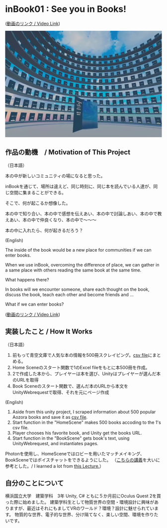 # inBook01 : See you in Books!
([動画のリンク / Video Link](https://youtu.be/R1LSrxXduy0))

<p align="center">
  <img src="./Assets/ReadmeImages/ForReadme.jpg" width="738">
</p>

## 作品の動機　/ Motivation of This Project

（日本語）

本の中が新しいコミュニティの場になると思った。

inBookを通じて、場所は違えど、同じ時刻に、同じ本を読んでいる人達が、同じ空間に集まることができる。

そこで、何が起こるか想像した。

本の中で知り合い、本の中で感想を伝えあい、本の中で討論しあい、本の中で教えあい、本の中で仲良くなり、本の中で～～～ 

本の中に入れたら、何が起きるだろう？

(English)

The inside of the book would be a new place for communities if we can enter books.

When we use inBook, overcoming the difference of place, we can gather in a same place with others reading the same book at the same time.

What happens there?

In books will we encounter someone, share each thought on the book, discuss the book, teach each other and become friends and ...

What if we can enter books?

([動画のリンク / Video Link](https://youtu.be/R1LSrxXduy0))

## 実装したこと / How It Works
（日本語）
1.	前もって青空文庫で人気な本の情報を500冊スクレイピング。[csv file](./Assets/Resouces/CSV/bookURLtest.csv)にまとめる。
2.	Home Sceneのスタート関数で1のExcel fileをもとに本500冊を作成。
3.	2で作成した本から、プレイヤーは本を選び、Unityはプレイヤーが選んだ本のURLを取得
4.	Book Sceneのスタート関数で、選んだ本のURLから本文をUnityWebrequestで取得、それを元にページ作成

(English)
1. Aside from this unity project, I scraped information about 500 popular Aozora books and save it as [csv file](./Assets/Resouces/CSV/bookURLtest.csv).
2. Start function in the "HomeScene" makes 500 books accoding to the 1's csv file.
3. Player chooses his favorite book, and Unity get the books URL.
4. Start function in the "BookScene" gets book's text, using UnityWebrequest, and instantiates pages.


Photonを使用し、HomeSceneではロビーを用いたマッチメイキング、BookSceneではボイスチャットをできるようにした。
（[こちらの講義](https://www.udemy.com/course/multiplayer-virtual-reality-vr-development-with-unity/)を大いに参考とした。/ I learned a lot from [this Lecture.](https://www.udemy.com/course/multiplayer-virtual-reality-vr-development-with-unity/)）

## 自分のことについて
横浜国立大学　建築学科　3年
Unity, C# ともに５か月前にOculus Quest 2を買った際に始めました。
建築学科生として物質世界の空間・環境設計に興味がありますが、最近はそれにもましてVRのワールド？環境？設計に魅せられています。
物質的な世界、電子的な世界、分け隔てなく、楽しい空間、環境を作りたいです。
